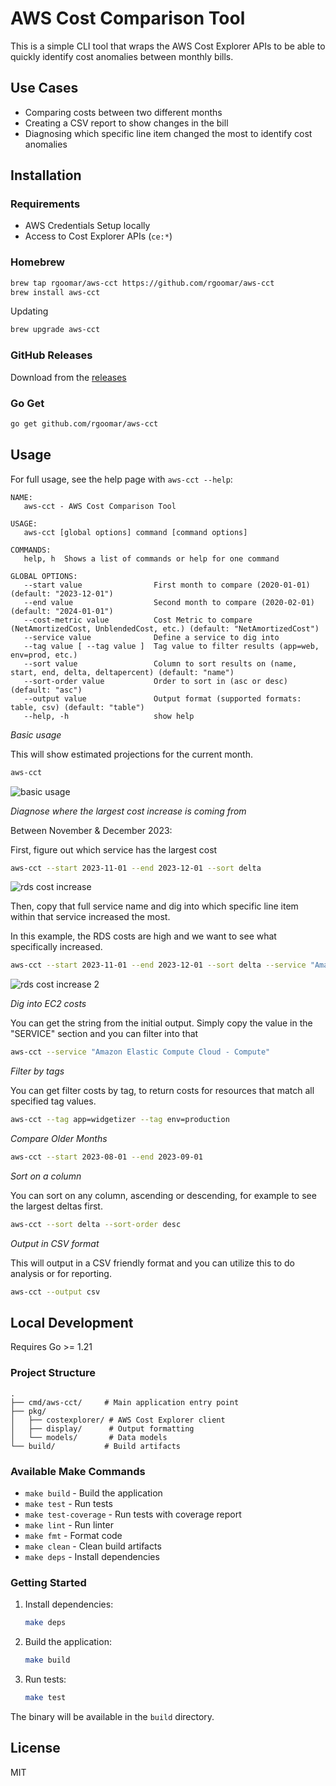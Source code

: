 # AWS Cost Comparison Tool

This is a simple CLI tool that wraps the AWS Cost Explorer APIs to be able to quickly identify cost anomalies between monthly bills.

## Use Cases

* Comparing costs between two different months
* Creating a CSV report to show changes in the bill
* Diagnosing which specific line item changed the most to identify cost anomalies

## Installation

### Requirements

* AWS Credentials Setup locally
* Access to Cost Explorer APIs (`ce:*`)

### Homebrew

```bash
brew tap rgoomar/aws-cct https://github.com/rgoomar/aws-cct
brew install aws-cct
```

Updating
```bash
brew upgrade aws-cct
```

### GitHub Releases

Download from the [releases](https://github.com/rgoomar/aws-cct/releases)

### Go Get

```bash
go get github.com/rgoomar/aws-cct
```

## Usage

For full usage, see the help page with `aws-cct --help`:

```
NAME:
   aws-cct - AWS Cost Comparison Tool

USAGE:
   aws-cct [global options] command [command options]

COMMANDS:
   help, h  Shows a list of commands or help for one command

GLOBAL OPTIONS:
   --start value                First month to compare (2020-01-01) (default: "2023-12-01")
   --end value                  Second month to compare (2020-02-01) (default: "2024-01-01")
   --cost-metric value          Cost Metric to compare (NetAmortizedCost, UnblendedCost, etc.) (default: "NetAmortizedCost")
   --service value              Define a service to dig into
   --tag value [ --tag value ]  Tag value to filter results (app=web, env=prod, etc.)
   --sort value                 Column to sort results on (name, start, end, delta, deltapercent) (default: "name")
   --sort-order value           Order to sort in (asc or desc) (default: "asc")
   --output value               Output format (supported formats: table, csv) (default: "table")
   --help, -h                   show help
```

*Basic usage*

This will show estimated projections for the current month.

```bash
aws-cct
```

![basic usage](screenshots/basic-usage.png "Basic Usage")

*Diagnose where the largest cost increase is coming from*

Between November & December 2023:

First, figure out which service has the largest cost
```bash
aws-cct --start 2023-11-01 --end 2023-12-01 --sort delta
```
![rds cost increase](screenshots/rds-increase.png "RDS Increase Part 1")

Then, copy that full service name and dig into which specific line item within that service increased the most.

In this example, the RDS costs are high and we want to see what specifically increased.
```bash
aws-cct --start 2023-11-01 --end 2023-12-01 --sort delta --service "Amazon Relational Database Service"
```

![rds cost increase 2](screenshots/rds-increase-2.png "RDS Increase Part 2")

*Dig into EC2 costs*

You can get the string from the initial output. Simply copy the value in the "SERVICE" section and you can filter into that
```bash
aws-cct --service "Amazon Elastic Compute Cloud - Compute"
```

*Filter by tags*

You can get filter costs by tag, to return costs for resources that match all specified tag values.
```bash
aws-cct --tag app=widgetizer --tag env=production
```

*Compare Older Months*
```bash
aws-cct --start 2023-08-01 --end 2023-09-01
```

*Sort on a column*

You can sort on any column, ascending or descending, for example to see the largest deltas first.
```bash
aws-cct --sort delta --sort-order desc
```

*Output in CSV format*

This will output in a CSV friendly format and you can utilize this to do analysis or for reporting.
```bash
aws-cct --output csv
```

## Local Development

Requires Go >= 1.21

### Project Structure
```
.
├── cmd/aws-cct/     # Main application entry point
├── pkg/
│   ├── costexplorer/ # AWS Cost Explorer client
│   ├── display/      # Output formatting
│   └── models/       # Data models
└── build/           # Build artifacts
```

### Available Make Commands

- `make build` - Build the application
- `make test` - Run tests
- `make test-coverage` - Run tests with coverage report
- `make lint` - Run linter
- `make fmt` - Format code
- `make clean` - Clean build artifacts
- `make deps` - Install dependencies

### Getting Started

1. Install dependencies:
   ```bash
   make deps
   ```

2. Build the application:
   ```bash
   make build
   ```

3. Run tests:
   ```bash
   make test
   ```

The binary will be available in the `build` directory.

## License

MIT
